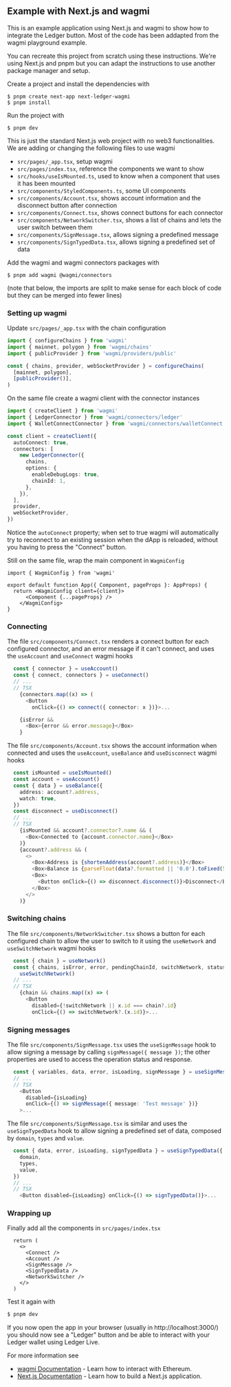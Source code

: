 ## Example with Next.js and wagmi

This is an example application using Next.js and wagmi to show how to integrate the Ledger button.
Most of the code has been addapted from the wagmi playground example.

You can recreate this project from scratch using these instructions. We're using Next.js and pnpm but you can adapt the instructions to use another package manager and setup.

Create a project and install the dependencies with

    $ pnpm create next-app next-ledger-wagmi
    $ pnpm install

Run the project with

    $ pnpm dev

This is just the standard Next.js web project with no web3 functionalities. We are adding or changing the following files to use wagmi

- `src/pages/_app.tsx`, setup wagmi
- `src/pages/index.tsx`, reference the components we want to show
- `src/hooks/useIsMounted.ts`, used to know when a component that uses it has been mounted
- `src/components/StyledComponents.ts`, some UI components
- `src/components/Account.tsx`, shows account information and the disconnect button after connection
- `src/components/Connect.tsx`, shows connect buttons for each connector
- `src/components/NetworkSwitcher.tsx`, shows a list of chains and lets the user switch between them
- `src/components/SignMessage.tsx`, allows signing a predefined message
- `src/components/SignTypedData.tsx`, allows signing a predefined set of data

Add the wagmi and wagmi connectors packages with

    $ pnpm add wagmi @wagmi/connectors

(note that below, the imports are split to make sense for each block of code but they can be merged into fewer lines)

### Setting up wagmi

Update `src/pages/_app.tsx` with the chain configuration

```ts
import { configureChains } from 'wagmi'
import { mainnet, polygon } from 'wagmi/chains'
import { publicProvider } from 'wagmi/providers/public'

const { chains, provider, webSocketProvider } = configureChains(
  [mainnet, polygon],
  [publicProvider()],
)
```

On the same file create a wagmi client with the connector instances

```ts
import { createClient } from 'wagmi'
import { LedgerConnector } from 'wagmi/connectors/ledger'
import { WalletConnectConnector } from 'wagmi/connectors/walletConnect'

const client = createClient({
  autoConnect: true,
  connectors: [
    new LedgerConnector({
      chains,
      options: {
        enableDebugLogs: true,
        chainId: 1,
      },
    }),
  ],
  provider,
  webSocketProvider,
})
```

Notice the `autoConnect` property; when set to true wagmi will automatically try to reconnect to an existing session when the dApp is reloaded, without you having to press the "Connect" button.

Still on the same file, wrap the main component in `WagmiConfig`

```tsx
import { WagmiConfig } from 'wagmi'

export default function App({ Component, pageProps }: AppProps) {
  return <WagmiConfig client={client}>
      <Component {...pageProps} />
    </WagmiConfig>
}
```

### Connecting

The file `src/components/Connect.tsx` renders a connect button for each configured connector, and an error message if it can't connect, and uses the `useAccount` and `useConnect` wagmi hooks

```ts
  const { connector } = useAccount()
  const { connect, connectors } = useConnect()
  // ...
  // TSX
    {connectors.map((x) => (
      <Button
        onClick={() => connect({ connector: x })}>...

    {isError &&
      <Box>{error && error.message}</Box>
    }
```

The file `src/components/Account.tsx` shows the account information when connected and uses the `useAccount`, `useBalance` and `useDisconnect` wagmi hooks

```ts
  const isMounted = useIsMounted()
  const account = useAccount()
  const { data } = useBalance({
    address: account?.address,
    watch: true,
  })
  const disconnect = useDisconnect()
  // ...
  // TSX
    {isMounted && account?.connector?.name && (
      <Box>Connected to {account.connector.name}</Box>
    )}
    {account?.address && (
      <>
        <Box>Address is {shortenAddress(account?.address)}</Box>
        <Box>Balance is {parseFloat(data?.formatted || '0.0').toFixed(5)}</Box>
        <Box>
          <Button onClick={() => disconnect.disconnect()}>Disconnect</Button>
        </Box>
      </>
    )}
```

### Switching chains

The file `src/components/NetworkSwitcher.tsx` shows a button for each configured chain to allow the user to switch to it using the `useNetwork` and `useSwitchNetwork` wagmi hooks

```ts
  const { chain } = useNetwork()
  const { chains, isError, error, pendingChainId, switchNetwork, status } =
    useSwitchNetwork()
  // ...
  // TSX
    {chain && chains.map((x) => (
      <Button
        disabled={!switchNetwork || x.id === chain?.id}
        onClick={() => switchNetwork?.(x.id)}>...
```

### Signing messages

The file `src/components/SignMessage.tsx` uses the `useSignMessage` hook to allow signing a message by calling `signMessage({ message })`; the other properties are used to access the operation status and response.

```ts
  const { variables, data, error, isLoading, signMessage } = useSignMessage()
  // ...
  // TSX
    <Button
      disabled={isLoading}
      onClick={() => signMessage({ message: 'Test message' })}
    >...
```

The file `src/components/SignMessage.tsx` is similar and uses the `useSignTypedData` hook to allow signing a predefined set of data, composed by `domain`, `types` and `value`.

```ts
  const { data, error, isLoading, signTypedData } = useSignTypedData({
    domain,
    types,
    value,
  })
  // ...
  // TSX
    <Button disabled={isLoading} onClick={() => signTypedData()}>...
```

### Wrapping up

Finally add all the components in `src/pages/index.tsx`

```tsx
  return (
    <>
      <Connect />
      <Account />
      <SignMessage />
      <SignTypedData />
      <NetworkSwitcher />
    </>
  )
```

Test it again with

```sh
$ pnpm dev
```

If you now open the app in your browser (usually in http://localhost:3000/) you should now see a "Ledger" button and be able to interact with your Ledger wallet using Ledger Live.

For more information see

- [wagmi Documentation](https://wagmi.sh) - Learn how to interact with Ethereum.
- [Next.js Documentation](https://nextjs.org/docs) - Learn how to build a Next.js application.

